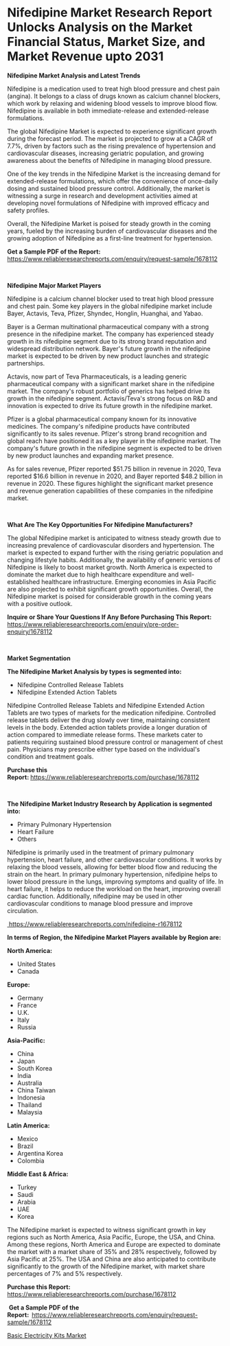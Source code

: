 <p><h1>Nifedipine Market Research Report Unlocks Analysis on the Market Financial Status, Market Size, and Market Revenue upto 2031</h1></p><p><strong>Nifedipine Market Analysis and Latest Trends</strong></p>
<p><p>Nifedipine is a medication used to treat high blood pressure and chest pain (angina). It belongs to a class of drugs known as calcium channel blockers, which work by relaxing and widening blood vessels to improve blood flow. Nifedipine is available in both immediate-release and extended-release formulations.</p><p>The global Nifedipine Market is expected to experience significant growth during the forecast period. The market is projected to grow at a CAGR of 7.7%, driven by factors such as the rising prevalence of hypertension and cardiovascular diseases, increasing geriatric population, and growing awareness about the benefits of Nifedipine in managing blood pressure.</p><p>One of the key trends in the Nifedipine Market is the increasing demand for extended-release formulations, which offer the convenience of once-daily dosing and sustained blood pressure control. Additionally, the market is witnessing a surge in research and development activities aimed at developing novel formulations of Nifedipine with improved efficacy and safety profiles.</p><p>Overall, the Nifedipine Market is poised for steady growth in the coming years, fueled by the increasing burden of cardiovascular diseases and the growing adoption of Nifedipine as a first-line treatment for hypertension.</p></p>
<p><strong>Get a Sample PDF of the Report:&nbsp;</strong> <a href="https://www.reliableresearchreports.com/enquiry/request-sample/1678112">https://www.reliableresearchreports.com/enquiry/request-sample/1678112</a></p>
<p>&nbsp;</p>
<p><strong>Nifedipine Major Market Players</strong></p>
<p><p>Nifedipine is a calcium channel blocker used to treat high blood pressure and chest pain. Some key players in the global nifedipine market include Bayer, Actavis, Teva, Pfizer, Shyndec, Honglin, Huanghai, and Yabao. </p><p>Bayer is a German multinational pharmaceutical company with a strong presence in the nifedipine market. The company has experienced steady growth in its nifedipine segment due to its strong brand reputation and widespread distribution network. Bayer's future growth in the nifedipine market is expected to be driven by new product launches and strategic partnerships.</p><p>Actavis, now part of Teva Pharmaceuticals, is a leading generic pharmaceutical company with a significant market share in the nifedipine market. The company's robust portfolio of generics has helped drive its growth in the nifedipine segment. Actavis/Teva's strong focus on R&D and innovation is expected to drive its future growth in the nifedipine market.</p><p>Pfizer is a global pharmaceutical company known for its innovative medicines. The company's nifedipine products have contributed significantly to its sales revenue. Pfizer's strong brand recognition and global reach have positioned it as a key player in the nifedipine market. The company's future growth in the nifedipine segment is expected to be driven by new product launches and expanding market presence.</p><p>As for sales revenue, Pfizer reported $51.75 billion in revenue in 2020, Teva reported $16.6 billion in revenue in 2020, and Bayer reported $48.2 billion in revenue in 2020. These figures highlight the significant market presence and revenue generation capabilities of these companies in the nifedipine market.</p></p>
<p>&nbsp;</p>
<p><strong>What Are The Key Opportunities For Nifedipine Manufacturers?</strong></p>
<p><p>The global Nifedipine market is anticipated to witness steady growth due to increasing prevalence of cardiovascular disorders and hypertension. The market is expected to expand further with the rising geriatric population and changing lifestyle habits. Additionally, the availability of generic versions of Nifedipine is likely to boost market growth. North America is expected to dominate the market due to high healthcare expenditure and well-established healthcare infrastructure. Emerging economies in Asia Pacific are also projected to exhibit significant growth opportunities. Overall, the Nifedipine market is poised for considerable growth in the coming years with a positive outlook.</p></p>
<p><strong>Inquire or Share Your Questions If Any Before Purchasing This Report:</strong> <a href="https://www.reliableresearchreports.com/enquiry/pre-order-enquiry/1678112">https://www.reliableresearchreports.com/enquiry/pre-order-enquiry/1678112</a></p>
<p>&nbsp;</p>
<p><strong>Market Segmentation</strong></p>
<p><strong>The Nifedipine Market Analysis by types is segmented into:</strong></p>
<p><ul><li>Nifedipine Controlled Release Tablets</li><li>Nifedipine Extended Action Tablets</li></ul></p>
<p><p>Nifedipine Controlled Release Tablets and Nifedipine Extended Action Tablets are two types of markets for the medication nifedipine. Controlled release tablets deliver the drug slowly over time, maintaining consistent levels in the body. Extended action tablets provide a longer duration of action compared to immediate release forms. These markets cater to patients requiring sustained blood pressure control or management of chest pain. Physicians may prescribe either type based on the individual's condition and treatment goals.</p></p>
<p><strong>Purchase this Report:&nbsp;</strong><a href="https://www.reliableresearchreports.com/purchase/1678112">https://www.reliableresearchreports.com/purchase/1678112</a></p>
<p>&nbsp;</p>
<p><strong>The Nifedipine Market Industry Research by Application is segmented into:</strong></p>
<p><ul><li>Primary Pulmonary Hypertension</li><li>Heart Failure</li><li>Others</li></ul></p>
<p><p>Nifedipine is primarily used in the treatment of primary pulmonary hypertension, heart failure, and other cardiovascular conditions. It works by relaxing the blood vessels, allowing for better blood flow and reducing the strain on the heart. In primary pulmonary hypertension, nifedipine helps to lower blood pressure in the lungs, improving symptoms and quality of life. In heart failure, it helps to reduce the workload on the heart, improving overall cardiac function. Additionally, nifedipine may be used in other cardiovascular conditions to manage blood pressure and improve circulation.</p></p>
<p><a href="https://www.reliableresearchreports.com/nifedipine-r1678112">&nbsp;https://www.reliableresearchreports.com/nifedipine-r1678112</a></p>
<p><strong>In terms of Region, the Nifedipine Market Players available by Region are:</strong></p>
<p>
    <p> <strong> North America: </strong>
        <ul>
            <li>United States</li>
            <li>Canada</li>
        </ul>
        </p> 
    <p> <strong> Europe: </strong>
        <ul>
            <li>Germany</li>
            <li>France</li>
            <li>U.K.</li>
            <li>Italy</li>
            <li>Russia</li>
        </ul>
        </p> 
    <p> <strong> Asia-Pacific: </strong>
        <ul>
            <li>China</li>
            <li>Japan</li>
            <li>South Korea</li>
            <li>India</li>
            <li>Australia</li>
            <li>China Taiwan</li>
            <li>Indonesia</li>
            <li>Thailand</li>
            <li>Malaysia</li>
        </ul>
        </p> 
    <p> <strong> Latin America: </strong>
        <ul>
            <li>Mexico</li>
            <li>Brazil</li>
            <li>Argentina Korea</li>
            <li>Colombia</li>
        </ul>
        </p> 
    <p> <strong> Middle East & Africa: </strong>
        <ul>
            <li>Turkey</li>
            <li>Saudi</li>
            <li>Arabia</li>
            <li>UAE</li>
            <li>Korea</li>
        </ul>
    </p>
    </p>
<p><p>The Nifedipine market is expected to witness significant growth in key regions such as North America, Asia Pacific, Europe, the USA, and China. Among these regions, North America and Europe are expected to dominate the market with a market share of 35% and 28% respectively, followed by Asia Pacific at 25%. The USA and China are also anticipated to contribute significantly to the growth of the Nifedipine market, with market share percentages of 7% and 5% respectively.</p></p>
<p><strong>Purchase this Report: </strong><a href="https://www.reliableresearchreports.com/purchase/1678112">https://www.reliableresearchreports.com/purchase/1678112</a></p>
<p>&nbsp;<strong>Get a Sample PDF of the Report:&nbsp;&nbsp;</strong><a href="https://www.reliableresearchreports.com/enquiry/request-sample/1678112">https://www.reliableresearchreports.com/enquiry/request-sample/1678112</a></p>
<p><strong></strong></p>
<p><p><a href="https://www.linkedin.com/pulse/global-basic-electricity-kits-market-size-share-analysis-izlaf?trackingId=GUsxcqn0Re%2BEFnsVlxBERw%3D%3D">Basic Electricity Kits Market</a></p></p>